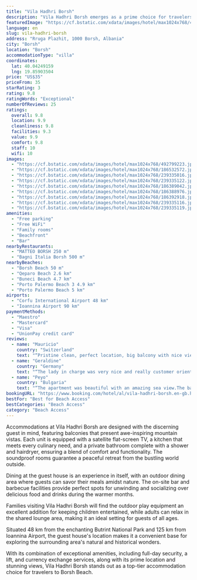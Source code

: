 ```yaml
---
title: "Vila Hadhri Borsh"
description: "Vila Hadhri Borsh emerges as a prime choice for travelers seeking a serene beachfront escape, mere steps away from the pristine sands of Borsh Beach."
featuredImage: "https://cf.bstatic.com/xdata/images/hotel/max1024x768/492799223.jpg?k=a6ae3796a78d5aeba60b8308002f261423e7b1d408e274ac09ad3b9cb191166f&o=&hp=1"
language: en
slug: vila-hadhri-borsh
address: "Rruga Plazhit, 1000 Borsh, Albania"
city: "Borsh"
location: "Borsh"
accommodationType: "villa"
coordinates:
  lat: 40.04249159
  lng: 19.85903504
price: "US$35"
priceFrom: 35
starRating: 3
rating: 9.8
ratingWords: "Exceptional"
numberOfReviews: 25
ratings:
  overall: 9.8
  location: 9.9
  cleanliness: 9.8
  facilities: 9.3
  value: 9.9
  comfort: 9.8
  staff: 10
  wifi: 10
images:
  - "https://cf.bstatic.com/xdata/images/hotel/max1024x768/492799223.jpg?k=a6ae3796a78d5aeba60b8308002f261423e7b1d408e274ac09ad3b9cb191166f&o=&hp=1"
  - "https://cf.bstatic.com/xdata/images/hotel/max1024x768/186532572.jpg?k=5eef2623a9a1f5059f5d4a6528a0732193521bb848127501dc99a52d1a935633&o=&hp=1"
  - "https://cf.bstatic.com/xdata/images/hotel/max1024x768/239335016.jpg?k=e67099e0d7e4e135e95c1e03d281b09f67cf24d228c5d43f012f53e27650d62f&o=&hp=1"
  - "https://cf.bstatic.com/xdata/images/hotel/max1024x768/239335122.jpg?k=6aab8d5e4d81d485170e7a2781904495f88f7b8ca04ad939ce974ddd3ac8bdb0&o=&hp=1"
  - "https://cf.bstatic.com/xdata/images/hotel/max1024x768/186389042.jpg?k=f09941c04998159d0df8e4245e76822240905c9024f4cddb64f497f758d3fb8f&o=&hp=1"
  - "https://cf.bstatic.com/xdata/images/hotel/max1024x768/186388976.jpg?k=93e29173c11b6d9ee85bb91f3e4ba13a67573bb44d8d561f482f16b4956898b3&o=&hp=1"
  - "https://cf.bstatic.com/xdata/images/hotel/max1024x768/186392918.jpg?k=5940d6ec40808afe06f96ac8d778f0dd3b779b408a74c849381d5fb5eb5882f7&o=&hp=1"
  - "https://cf.bstatic.com/xdata/images/hotel/max1024x768/239335116.jpg?k=5c1f47bb14e4f557f229ca43548ce98d18fb32e403dae440cd2415f872d5df18&o=&hp=1"
  - "https://cf.bstatic.com/xdata/images/hotel/max1024x768/239335119.jpg?k=10dcb6bfbe2ddcaccc521665433cb47913054d85fcbca099fed85871c5ecb440&o=&hp=1"
amenities:
  - "Free parking"
  - "Free WiFi"
  - "Family rooms"
  - "Beachfront"
  - "Bar"
nearbyRestaurants:
  - "MATTEO BORSH 250 m"
  - "Bagni Italia Borsh 500 m"
nearbyBeaches:
  - "Borsh Beach 50 m"
  - "Qeparo Beach 2.6 km"
  - "Buneci Beach 4.7 km"
  - "Porto Palermo Beach 3 4.9 km"
  - "Porto Palermo Beach 5 km"
airports:
  - "Corfu International Airport 48 km"
  - "Ioannina Airport 90 km"
paymentMethods:
  - "Maestro"
  - "Mastercard"
  - "Visa"
  - "UnionPay credit card"
reviews:
  - name: "Mauricio"
    country: "Switzerland"
    text: "“Pristine clean, perfect location, big balcony with nice views. Nice kitchen and confortable beds. The owner also is also very friendsly.”"
  - name: "Geraldine"
    country: "Germany"
    text: "“The lady in charge was very nice and really customer oriented. All the land super beautiful and the room has a good space and very nice terrace.”"
  - name: "Peyo"
    country: "Bulgaria"
    text: "“The apartment was beautiful with an amazing sea view.The balcony was really big.There is everything that you might need in the kitchen equipment. The villa is absolutely gorgeous.The staff lady was so lovely and kind with us.She gave us a prezzie...”"
bookingURL: "https://www.booking.com/hotel/al/vila-hadhri-borsh.en-gb.html?aid=8035640"
bestFor: "Best for Beach Access"
bestCategories: "Beach Access"
category: "Beach Access"
---
```


Accommodations at Vila Hadhri Borsh are designed with the discerning guest in mind, featuring balconies that present awe-inspiring mountain vistas. Each unit is equipped with a satellite flat-screen TV, a kitchen that meets every culinary need, and a private bathroom complete with a shower and hairdryer, ensuring a blend of comfort and functionality. The soundproof rooms guarantee a peaceful retreat from the bustling world outside.

Dining at the guest house is an experience in itself, with an outdoor dining area where guests can savor their meals amidst nature. The on-site bar and barbecue facilities provide perfect spots for unwinding and socializing over delicious food and drinks during the warmer months.

Families visiting Vila Hadhri Borsh will find the outdoor play equipment an excellent addition for keeping children entertained, while adults can relax in the shared lounge area, making it an ideal setting for guests of all ages. 

Situated 48 km from the enchanting Butrint National Park and 125 km from Ioannina Airport, the guest house's location makes it a convenient base for exploring the surrounding area's natural and historical wonders.

With its combination of exceptional amenities, including full-day security, a lift, and currency exchange services, along with its prime location and stunning views, Vila Hadhri Borsh stands out as a top-tier accommodation choice for travelers to Borsh Beach.